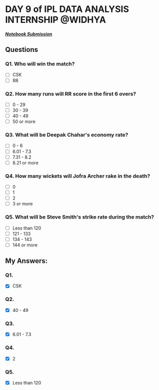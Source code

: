 # DAY 9 of IPL DATA ANALYSIS INTERNSHIP @WIDHYA
##### [Notebook Submission](https://github.com/shashwatk1/IPL_Data_Analysis/blob/main/Day_9_19_October/Day_9.ipynb)
## Questions
### Q1. Who will win the match?
- [ ] CSK
- [ ] RR

### Q2. How many runs will RR score in the first 6 overs?
- [ ] 0 - 29
- [ ] 30 - 39
- [ ] 40 - 49
- [ ] 50 or more

### Q3. What will be Deepak Chahar's economy rate?
- [ ] 0 - 6
- [ ] 6.01 - 7.3
- [ ] 7.31 - 8.2
- [ ] 8.21 or more

### Q4. How many wickets will Jofra Archer rake in the death?
- [ ] 0
- [ ] 1
- [ ] 2
- [ ] 3 or more

### Q5. What will be Steve Smith's strike rate during the match?
- [ ] Less than 120
- [ ] 121 - 133
- [ ] 134 - 143
- [ ] 144 or more

## My Answers:
### Q1.
- [x] CSK
### Q2.
- [x] 40 - 49
### Q3.
- [x] 6.01 - 7.3
### Q4.
- [x] 2
### Q5.
- [x] Less than 120